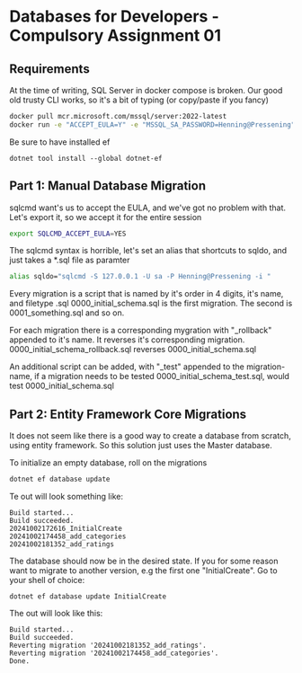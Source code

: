 # Databases for Developers - Compulsory Assignment 01


## Requirements
At the time of writing, SQL Server in docker compose is broken. Our good old trusty CLI works, so it's a bit of typing (or copy/paste if you fancy)

```bash
docker pull mcr.microsoft.com/mssql/server:2022-latest
docker run -e "ACCEPT_EULA=Y" -e "MSSQL_SA_PASSWORD=Henning@Pressening" -p 1433:1433 --name sql2022 --hostname sql2022 --platform linux/amd64 -d mcr.microsoft.com/mssql/server:2022-latest
```

Be sure to have installed ef
```
dotnet tool install --global dotnet-ef
```

## Part 1: Manual Database Migration
sqlcmd want's us to accept the EULA, and we've got no problem with that. Let's export it, so we accept it for the entire session
```bash
export SQLCMD_ACCEPT_EULA=YES
```
The sqlcmd syntax is horrible, let's set an alias that shortcuts to sqldo, and just takes a *.sql file as paramter
```bash
alias sqldo="sqlcmd -S 127.0.0.1 -U sa -P Henning@Pressening -i "
```

Every migration is a script that is named by it's order in 4 digits, it's name, and filetype .sql
0000_initial_schema.sql is the first migration. The second is 0001_something.sql and so on.

For each migration there is a corresponding mygration with "_rollback" appended to it's name. It reverses it's corresponding migration.
0000_initial_schema_rollback.sql reverses 0000_initial_schema.sql

An additional script can be added, with "_test" appended to the migration-name, if a migration needs to be tested
0000_initial_schema_test.sql, would test 0000_initial_schema.sql


## Part 2: Entity Framework Core Migrations

It does not seem like there is a good way to create a database from scratch, using entity framework. So this solution just uses the Master database.

To initialize an empty database, roll on the migrations
```bash
dotnet ef database update
```
Te out will look something like:
```
Build started...
Build succeeded.
20241002172616_InitialCreate
20241002174458_add_categories
20241002181352_add_ratings
```

The database should now be in the desired state.
If you for some reason want to migrate to another version, e.g the first one "InitialCreate". Go to your shell of choice:
```
dotnet ef database update InitialCreate
```
The out will look like this:
```
Build started...
Build succeeded.
Reverting migration '20241002181352_add_ratings'.
Reverting migration '20241002174458_add_categories'.
Done.
```` 